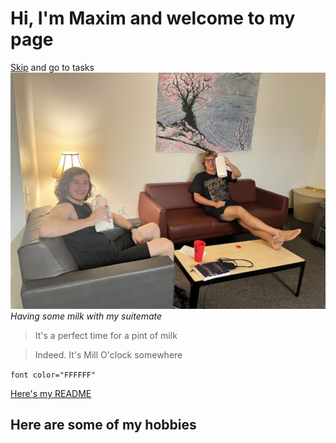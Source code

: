 # Hi, I'm Maxim and welcome to my page  
[Skip](#here-are-some-of-my-hobbies) and go to tasks
![Profile Picture](profile.jpg)  
_Having some milk with my suitemate_   

>It's a perfect time for a pint of milk  

>Indeed. It's Mill O'clock somewhere

`font color="FFFFFF"`

[Here's my README](./README.md)

## Here are some of my hobbies
